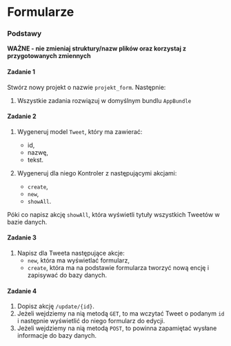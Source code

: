 #  Formularze
### Podstawy

**WAŻNE -  nie zmieniaj struktury/nazw plików oraz korzystaj z przygotowanych zmiennych**

#### Zadanie 1

Stwórz nowy projekt o nazwie `projekt_form`.
Następnie:
1. Wszystkie zadania rozwiązuj w domyślnym bundlu `AppBundle`

#### Zadanie 2

1. Wygeneruj model `Tweet`, który ma zawierać:
   * id,
   * nazwę,
   * tekst.

2. Wygeneruj dla niego Kontroler z następującymi akcjami:
   * `create`,
   * `new`,
   * `showAll`.

Póki co napisz akcję `showAll`, która wyświetli tytuły wszystkich Tweetów w bazie danych.

#### Zadanie 3

1. Napisz dla Tweeta następujące akcje:
   * `new`, która ma wyświetlać formularz,
   * `create`, która ma na podstawie formularza tworzyć nową encję i zapisywać do bazy danych.

#### Zadanie 4

1. Dopisz akcję `/update/{id}`.
2. Jeżeli wejdziemy na nią metodą `GET`, to ma wczytać Tweet o podanym `id` i następnie wyświetlić do niego formularz do edycji.
3. Jeżeli wejdziemy na nią metodą `POST`, to powinna zapamiętać wysłane informacje do bazy danych.